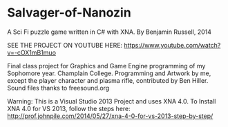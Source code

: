 # Salvager-of-Nanozin
A Sci Fi puzzle game written in C# with XNA.
By Benjamin Russell, 2014

SEE THE PROJECT ON YOUTUBE HERE: 
https://www.youtube.com/watch?v=-cOX1mB1muo

Final class project for Graphics and Game Engine programming of my Sophomore year. Champlain College.
Programming and Artwork by me, except the player character and plasma rifle, contributed by Ben Hiller.
Sound files thanks to freesound.org

Warning: This is a Visual Studio 2013 Project and uses XNA 4.0. To Install XNA 4.0 for VS 2013, follow the steps here: http://prof.johnpile.com/2014/05/27/xna-4-0-for-vs-2013-step-by-step/
